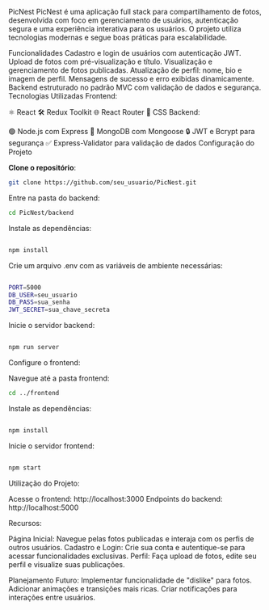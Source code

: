 PicNest
PicNest é uma aplicação full stack para compartilhamento de fotos, desenvolvida com foco em gerenciamento de usuários, autenticação segura e uma experiência interativa para os usuários. O projeto utiliza tecnologias modernas e segue boas práticas para escalabilidade.

Funcionalidades
Cadastro e login de usuários com autenticação JWT.
Upload de fotos com pré-visualização e título.
Visualização e gerenciamento de fotos publicadas.
Atualização de perfil: nome, bio e imagem de perfil.
Mensagens de sucesso e erro exibidas dinamicamente.
Backend estruturado no padrão MVC com validação de dados e segurança.
Tecnologias Utilizadas
Frontend:

⚛️ React
🛠️ Redux Toolkit
🌐 React Router
🎨 CSS
Backend:

🟢 Node.js com Express
📂 MongoDB com Mongoose
🔒 JWT e Bcrypt para segurança
✅ Express-Validator para validação de dados
Configuração do Projeto

**Clone o repositório**:
 ```bash
git clone https://github.com/seu_usuario/PicNest.git
```

Entre na pasta do backend:


 ```bash
cd PicNest/backend
```

Instale as dependências:

 ```bash

npm install

```
Crie um arquivo .env com as variáveis de ambiente necessárias:

 ```bash

PORT=5000
DB_USER=seu_usuario
DB_PASS=sua_senha
JWT_SECRET=sua_chave_secreta
```
Inicie o servidor backend:

 ```bash

npm run server
```
Configure o frontend:

Navegue até a pasta frontend:
 ```bash
cd ../frontend
```

Instale as dependências:
 ```bash

npm install
```
Inicie o servidor frontend:
 ```bash

npm start
```
Utilização do Projeto:

Acesse o frontend: http://localhost:3000
Endpoints do backend: http://localhost:5000

Recursos:

Página Inicial: Navegue pelas fotos publicadas e interaja com os perfis de outros usuários.
Cadastro e Login: Crie sua conta e autentique-se para acessar funcionalidades exclusivas.
Perfil: Faça upload de fotos, edite seu perfil e visualize suas publicações.

Planejamento Futuro:
Implementar funcionalidade de "dislike" para fotos.
Adicionar animações e transições mais ricas.
Criar notificações para interações entre usuários.


